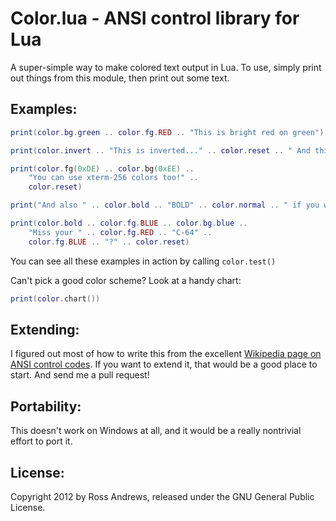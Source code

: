 Color.lua - ANSI control library for Lua
========================================

A super-simple way to make colored text output in Lua.
To use, simply print out things from this module, then print out some text.

Examples:
----------

```lua
print(color.bg.green .. color.fg.RED .. "This is bright red on green")

print(color.invert .. "This is inverted..." .. color.reset .. " And this isn't.")

print(color.fg(0xDE) .. color.bg(0xEE) ..
    "You can use xterm-256 colors too!" ..
    color.reset)

print("And also " .. color.bold .. "BOLD" .. color.normal .. " if you want.")

print(color.bold .. color.fg.BLUE .. color.bg.blue ..
    "Miss your " .. color.fg.RED .. "C-64" ..
    color.fg.BLUE .. "?" .. color.reset)
```

You can see all these examples in action by calling `color.test()`

Can't pick a good color scheme? Look at a handy chart:

```lua
print(color.chart())
```

Extending:
----------

I figured out most of how to write this from the excellent [Wikipedia page on ANSI control codes](http://en.wikipedia.org/wiki/ANSI_escape_code). If you want to extend it, that would be a good place to start. And send me a pull request!

Portability:
-----------

This doesn't work on Windows at all, and it would be a really nontrivial effort to port it.

License:
----------

Copyright 2012 by Ross Andrews, released under the GNU General Public License.